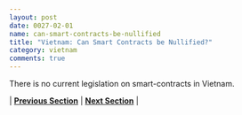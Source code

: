 ```yaml
---
layout: post
date: 0027-02-01
name: can-smart-contracts-be-nullified
title: "Vietnam: Can Smart Contracts be Nullified?"
category: vietnam
comments: true
---
```


There is no current legislation on smart-contracts in Vietnam.



| **[Previous Section](https://neo-project.github.io/global-blockchain-compliance-hub//vietnam/vietnam-dispute-resolution.html)** | **[Next Section]( https://neo-project.github.io/global-blockchain-compliance-hub//vietnam/vietnam-suggested-readings.html)** |

